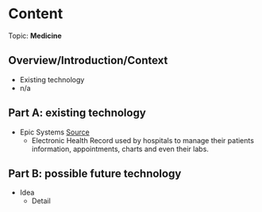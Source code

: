 # Content
Topic: **Medicine**

## Overview/Introduction/Context
* Existing technology
* n/a

## Part A: existing technology
* Epic Systems <a href="https://www.ehrinpractice.com/epic-ehr-software-profile-119.html" target="_blank">Source</a>
  * Electronic Health Record used by hospitals to manage their patients information, appointments, charts and even their labs.
 
 

## Part B: possible future technology
* Idea
  * Detail
